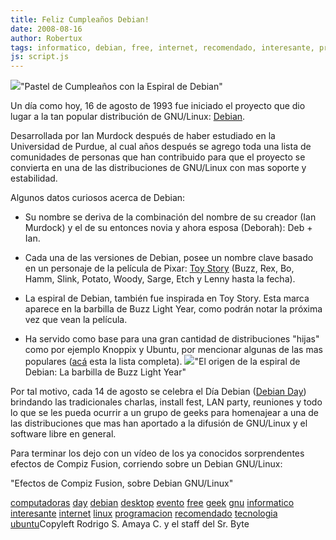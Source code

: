 ```yaml
---
title: Feliz Cumpleaños Debian!
date: 2008-08-16
author: Robertux
tags: informatico, debian, free, internet, recomendado, interesante, programacion, day, geek, gnu, computadoras, evento, linux, desktop, ubuntu, tecnologia
js: script.js
---
```


[![](http://1.bp.blogspot.com/_jH77WNrMVRA/SKcNwgYNEGI/AAAAAAAACAE/aEUGnhgTB6Y/s320/DSCN3332.sized.jpg)](http://1.bp.blogspot.com/_jH77WNrMVRA/SKcNwgYNEGI/AAAAAAAACAE/aEUGnhgTB6Y/s1600-h/DSCN3332.sized.jpg)"Pastel de Cumpleaños con la
      Espiral de Debian"

Un
      día como hoy, 16 de agosto de 1993 fue iniciado el proyecto que dio lugar a la tan popular
      distribución de GNU/Linux: [Debian](http://www.debian.org/).

Desarrollada por Ian Murdock después de haber estudiado en la Universidad de
      Purdue, al cual años
      después se agrego toda una lista de comunidades de personas que han contribuido para que el
      proyecto se convierta en una de las distribuciones de GNU/Linux con mas soporte y
      estabilidad.

Algunos datos curiosos acerca de Debian:

- Su nombre se deriva de la combinación del nombre de su creador (Ian Murdock) y el de su entonces novia y ahora esposa (Deborah): Deb + Ian.

- Cada una de las versiones de Debian, posee un nombre clave basado en un personaje de la película de Pixar: [Toy Story](http://www.pixar.com/featurefilms/ts/) (Buzz, Rex, Bo, Hamm, Slink, Potato, Woody, Sarge, Etch y Lenny hasta la fecha).

- La espiral de Debian, también fue inspirada en Toy Story. Esta marca aparece en la barbilla de Buzz Light Year, como podrán notar la próxima vez que vean la película.

- Ha servido como base para una gran cantidad de distribuciones "hijas" como por ejemplo Knoppix y Ubuntu, por mencionar algunas de las mas populares ([acá](http://www.debian.org/misc/children-distros) esta la lista completa).
[![](http://3.bp.blogspot.com/_jH77WNrMVRA/SKcSYGVVndI/AAAAAAAACAM/gVJO1zVjKFM/s320/buzz.jpg)](http://3.bp.blogspot.com/_jH77WNrMVRA/SKcSYGVVndI/AAAAAAAACAM/gVJO1zVjKFM/s1600-h/buzz.jpg)"El origen de la espiral de
      Debian: La barbilla de Buzz Light Year"

Por tal motivo, cada 14 de agosto se celebra el Día
      Debian ([Debian Day](http://wiki.debian.org/DebianDay2008)) brindando
      las tradicionales charlas, install fest, LAN party, reuniones y todo lo que se les pueda
      ocurrir a un grupo de geeks para homenajear a una de las distribuciones que mas han aportado a
      la difusión de GNU/Linux y el software libre en general.

Para terminar
      los dejo con un vídeo de los ya conocidos sorprendentes efectos de Compiz Fusion, corriendo
      sobre un Debian GNU/Linux:

"Efectos de Compiz Fusion, sobre Debian
      GNU/Linux"

[computadoras](http://www.blogalaxia.com/tags/computadoras) [day](http://www.blogalaxia.com/tags/day) [debian](http://www.blogalaxia.com/tags/debian) [desktop](http://www.blogalaxia.com/tags/desktop) [evento](http://www.blogalaxia.com/tags/evento) [free](http://www.blogalaxia.com/tags/free) [geek](http://www.blogalaxia.com/tags/geek) [gnu](http://www.blogalaxia.com/tags/gnu) [informatico](http://www.blogalaxia.com/tags/informatico) [interesante](http://www.blogalaxia.com/tags/interesante) [internet](http://www.blogalaxia.com/tags/internet) [linux](http://www.blogalaxia.com/tags/linux) [programacion](http://www.blogalaxia.com/tags/programacion) [recomendado](http://www.blogalaxia.com/tags/recomendado) [tecnologia](http://www.blogalaxia.com/tags/tecnologia) [ubuntu](http://www.blogalaxia.com/tags/ubuntu)Copyleft Rodrigo S. Amaya C. y el staff del Sr.
      Byte
